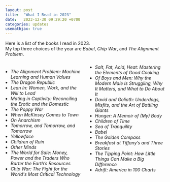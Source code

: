 ```yaml
---
layout: post
title:  "What I Read in 2023"
date:   2023-12-30 09:29:20 +0700
categories: updates
usemathjax: true
---
```


Here is a list of the books I read in 2023.  
My top three choices of the year are *Babel*, *Chip War*, and *The Alignment Problem*.

<!-- Book List with Two-Column Layout -->
<div style="margin-top: 1.5rem; column-count: 2; column-gap: 2em;">
  <ul style="list-style-type: disc; padding-left: 1.2em;">
    <li><em>The Alignment Problem: Machine Learning and Human Values</em></li>
    <li><em>The Dragon Republic</em></li>
    <li><em>Lean In: Women, Work, and the Will to Lead</em></li>
    <li><em>Mating in Captivity: Reconciling the Erotic and the Domestic</em></li>
    <li><em>The Poppy War</em></li>
    <li><em>When McKinsey Comes to Town</em></li>
    <li><em>On Anarchism</em></li>
    <li><em>Tomorrow, and Tomorrow, and Tomorrow</em></li>
    <li><em>Yellowface</em></li>
    <li><em>Children of Ruin</em></li>
    <li><em>Other Minds</em></li>
    <li><em>The World for Sale: Money, Power and the Traders Who Barter the Earth’s Resources</em></li>
    <li><em>Chip War: The Fight for the World's Most Critical Technology</em></li>
    <li><em>Salt, Fat, Acid, Heat: Mastering the Elements of Good Cooking</em></li>
    <li><em>Of Boys and Men: Why the Modern Male Is Struggling, Why It Matters, and What to Do About It</em></li>
    <li><em>David and Goliath: Underdogs, Misfits, and the Art of Battling Giants</em></li>
    <li><em>Hunger: A Memoir of (My) Body</em></li>
    <li><em>Children of Time</em></li>
    <li><em>Sea of Tranquility</em></li>
    <li><em>Babel</em></li>
    <li><em>The Golden Compass</em></li>
    <li><em>Breakfast at Tiffany’s and Three Stories</em></li>
    <li><em>The Tipping Point: How Little Things Can Make a Big Difference</em></li>
    <li><em>Adrift: America in 100 Charts</em></li>
  </ul>
</div>